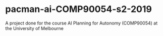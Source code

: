 # pacman-ai-COMP90054-s2-2019
A project done for the course AI Planning for Autonomy (COMP90054) at the University of Melbourne
